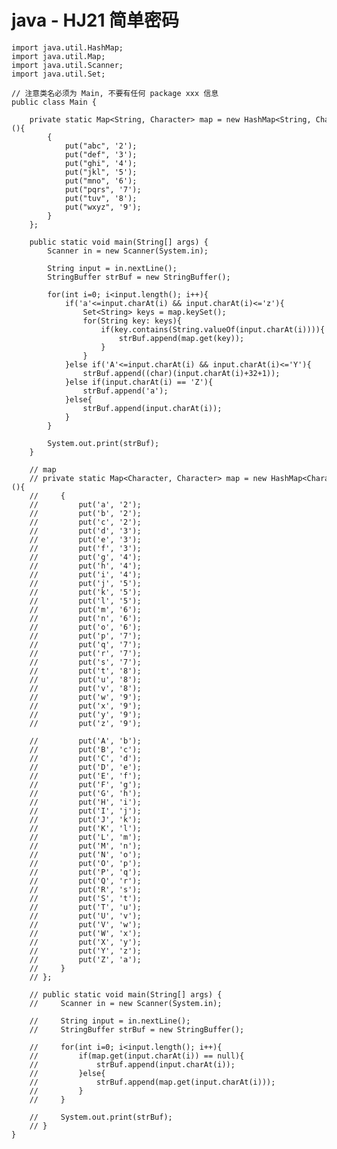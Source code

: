 # java - HJ21 简单密码


    import java.util.HashMap;
    import java.util.Map;
    import java.util.Scanner;
    import java.util.Set;
    
    // 注意类名必须为 Main, 不要有任何 package xxx 信息
    public class Main {
    
        private static Map<String, Character> map = new HashMap<String, Character>(){
            {
                put("abc", '2');
                put("def", '3');
                put("ghi", '4');
                put("jkl", '5');
                put("mno", '6');
                put("pqrs", '7');
                put("tuv", '8');
                put("wxyz", '9');
            }
        };
    
        public static void main(String[] args) {
            Scanner in = new Scanner(System.in);
    
            String input = in.nextLine();
            StringBuffer strBuf = new StringBuffer();
    
            for(int i=0; i<input.length(); i++){
                if('a'<=input.charAt(i) && input.charAt(i)<='z'){
                    Set<String> keys = map.keySet();
                    for(String key: keys){
                        if(key.contains(String.valueOf(input.charAt(i)))){
                            strBuf.append(map.get(key));
                        }
                    }
                }else if('A'<=input.charAt(i) && input.charAt(i)<='Y'){
                    strBuf.append((char)(input.charAt(i)+32+1));
                }else if(input.charAt(i) == 'Z'){
                    strBuf.append('a');
                }else{
                    strBuf.append(input.charAt(i));
                }
            }
    
            System.out.print(strBuf);
        }
    
        // map
        // private static Map<Character, Character> map = new HashMap<Character, Character>(){
        //     {
        //         put('a', '2');
        //         put('b', '2');
        //         put('c', '2');
        //         put('d', '3');
        //         put('e', '3');
        //         put('f', '3');
        //         put('g', '4');
        //         put('h', '4');
        //         put('i', '4');
        //         put('j', '5');
        //         put('k', '5');
        //         put('l', '5');
        //         put('m', '6');
        //         put('n', '6');
        //         put('o', '6');
        //         put('p', '7');
        //         put('q', '7');
        //         put('r', '7');
        //         put('s', '7');
        //         put('t', '8');
        //         put('u', '8');
        //         put('v', '8');
        //         put('w', '9');
        //         put('x', '9');
        //         put('y', '9');
        //         put('z', '9');
    
        //         put('A', 'b');
        //         put('B', 'c');
        //         put('C', 'd');
        //         put('D', 'e');
        //         put('E', 'f');
        //         put('F', 'g');
        //         put('G', 'h');
        //         put('H', 'i');
        //         put('I', 'j');
        //         put('J', 'k');
        //         put('K', 'l');
        //         put('L', 'm');
        //         put('M', 'n');
        //         put('N', 'o');
        //         put('O', 'p');
        //         put('P', 'q');
        //         put('Q', 'r');
        //         put('R', 's');
        //         put('S', 't');
        //         put('T', 'u');
        //         put('U', 'v');
        //         put('V', 'w');
        //         put('W', 'x');
        //         put('X', 'y');
        //         put('Y', 'z');
        //         put('Z', 'a');
        //     }
        // };
    
        // public static void main(String[] args) {
        //     Scanner in = new Scanner(System.in);
    
        //     String input = in.nextLine();
        //     StringBuffer strBuf = new StringBuffer();
    
        //     for(int i=0; i<input.length(); i++){
        //         if(map.get(input.charAt(i)) == null){
        //             strBuf.append(input.charAt(i));
        //         }else{
        //             strBuf.append(map.get(input.charAt(i)));
        //         }
        //     }
    
        //     System.out.print(strBuf);
        // }
    }

  

